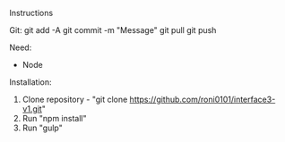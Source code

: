 
Instructions

Git:
  git add -A
  git commit -m "Message"
  git pull
  git push

Need:
  - Node
  
  
Installation: 

1. Clone repository - "git clone https://github.com/roni0101/interface3-v1.git"
2. Run "npm install"
3. Run "gulp"


